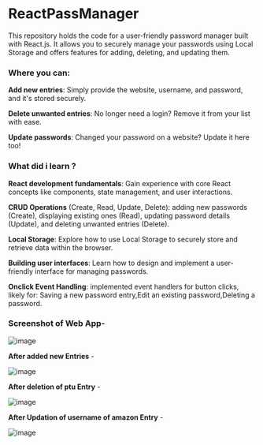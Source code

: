 # ReactPassManager
This repository holds the code for a user-friendly password manager built with React.js. It allows you to securely manage your passwords using Local Storage and offers features for adding, deleting, and updating them.

### Where you can:

**Add new entries**: Simply provide the website, username, and password, and it's stored securely.

**Delete unwanted entries**: No longer need a login? Remove it from your list with ease.

**Update passwords**: Changed your password on a website? Update it here too!

### What did i learn ?

**React development fundamentals**: Gain experience with core React concepts like components, state management, and user interactions.

**CRUD Operations** (Create, Read, Update, Delete): adding new passwords (Create), displaying existing ones (Read), updating password details (Update), and deleting unwanted entries (Delete).

**Local Storage**: Explore how to use Local Storage to securely store and retrieve data within the browser.

**Building user interfaces**: Learn how to design and implement a user-friendly interface for managing passwords.

**Onclick Event Handling**: implemented event handlers for button clicks, likely for: Saving a new password entry,Edit an existing password,Deleting a password.

### Screenshot of Web App-

![image](https://github.com/aspreet31/react-pass-manager/assets/103019348/2991dacf-eae9-4e87-ad05-271c72bad0bd)

**After added new Entries** -

![image](https://github.com/aspreet31/react-pass-manager/assets/103019348/cdbf27e6-3291-4cc6-8412-d187bb37eed6)

**After deletion of ptu Entry** - 

![image](https://github.com/aspreet31/react-pass-manager/assets/103019348/60fb111c-29a3-4ce4-85a1-83a9ceac5961)

**After Updation of username of  amazon Entry** - 

![image](https://github.com/aspreet31/react-pass-manager/assets/103019348/dbf77fb4-07dc-4b4d-bcff-07f77333e18b)






